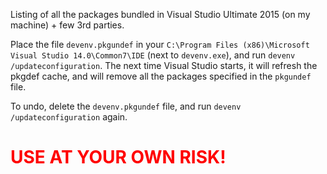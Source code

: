 Listing of all the packages bundled in Visual Studio Ultimate 2015 (on my machine) + few 3rd parties.

Place the file `devenv.pkgundef` in your `C:\Program Files (x86)\Microsoft Visual Studio 14.0\Common7\IDE` (next to `devenv.exe`), and run `devenv /updateconfiguration`.
The next time Visual Studio starts, it will refresh the pkgdef cache, and will remove all the packages specified in the `pkgundef` file.

To undo, delete the `devenv.pkgundef` file, and run `devenv /updateconfiguration` again.

<h1 style="color:red">USE AT YOUR OWN RISK!</h1>
